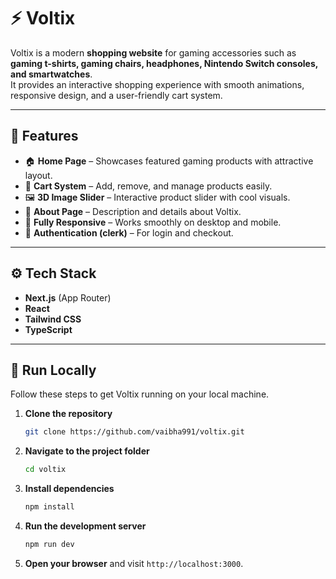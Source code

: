 # ⚡ Voltix

Voltix is a modern **shopping website** for gaming accessories such as **gaming t-shirts, gaming chairs, headphones, Nintendo Switch consoles, and smartwatches**.  
It provides an interactive shopping experience with smooth animations, responsive design, and a user-friendly cart system.

---

## 🧩 Features

- 🏠 **Home Page** – Showcases featured gaming products with attractive layout.  
- 🛒 **Cart System** – Add, remove, and manage products easily.  
- 🖼️ **3D Image Slider** – Interactive product slider with cool visuals.  
- 📄 **About Page** – Description and details about Voltix.  
- 📱 **Fully Responsive** – Works smoothly on desktop and mobile.  
- 🔐 **Authentication (clerk)** – For login and checkout.  

---

## ⚙️ Tech Stack

- **Next.js** (App Router)  
- **React**  
- **Tailwind CSS**  
- **TypeScript**  

---

## 🚀 Run Locally

Follow these steps to get Voltix running on your local machine.

1.  **Clone the repository**
    ```bash
    git clone https://github.com/vaibha991/voltix.git
    ```

2.  **Navigate to the project folder**
    ```bash
    cd voltix
    ```

3.  **Install dependencies**
    ```bash
    npm install
    ```

4.  **Run the development server**
    ```bash
    npm run dev
    ```

5.  **Open your browser** and visit `http://localhost:3000`.